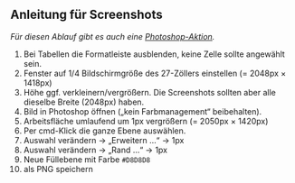## Anleitung für Screenshots

*Für diesen Ablauf gibt es auch eine [Photoshop-Aktion](_lehrerwerkzeuge.atn).*

1. Bei Tabellen die Formatleiste ausblenden, keine Zelle sollte angewählt sein.
2. Fenster auf 1/4 Bildschirmgröße des 27-Zöllers einstellen (= 2048px × 1418px)
3. Höhe ggf. verkleinern/vergrößern. Die Screenshots sollten aber alle dieselbe Breite (2048px) haben.
4. Bild in Photoshop öffnen („kein Farbmanagement“ beibehalten).
5. Arbeitsfläche umlaufend um 1px vergrößern (= 2050px × 1420px)
6. Per cmd-Klick die ganze Ebene auswählen.
7. Auswahl verändern → „Erweitern …“ → 1px
8. Auswahl verändern → „Rand …“ → 1px
9. Neue Füllebene mit Farbe `#D8D8D8`
10. als PNG speichern